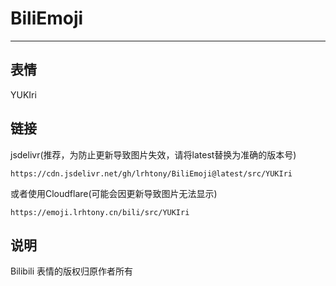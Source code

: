 # BiliEmoji
---
## 表情
YUKIri
## 链接
jsdelivr(推荐，为防止更新导致图片失效，请将latest替换为准确的版本号)
```
https://cdn.jsdelivr.net/gh/lrhtony/BiliEmoji@latest/src/YUKIri
```
或者使用Cloudflare(可能会因更新导致图片无法显示)
```
https://emoji.lrhtony.cn/bili/src/YUKIri
```
## 说明
Bilibili 表情的版权归原作者所有
